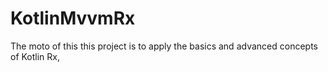 # KotlinMvvmRx
The moto of this this project is to apply the basics and advanced concepts of Kotlin Rx,
